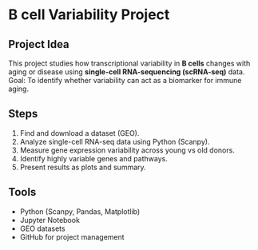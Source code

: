 # B cell Variability Project

## Project Idea
This project studies how transcriptional variability in **B cells** changes with aging or disease using **single-cell RNA-sequencing (scRNA-seq)** data.  
Goal: To identify whether variability can act as a biomarker for immune aging.

## Steps
1. Find and download a dataset (GEO).
2. Analyze single-cell RNA-seq data using Python (Scanpy).
3. Measure gene expression variability across young vs old donors.
4. Identify highly variable genes and pathways.
5. Present results as plots and summary.

## Tools
- Python (Scanpy, Pandas, Matplotlib)
- Jupyter Notebook
- GEO datasets
- GitHub for project management

